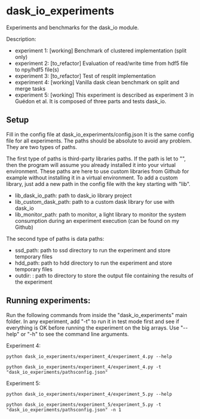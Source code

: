 # dask_io_experiments
Experiments and benchmarks for the dask_io module.

Description: 
- experiment 1: [working] Benchmark of clustered implementation (split only)
- experiment 2: [to_refactor] Evaluation of read/write time from hdf5 file to npy/hdf5 file(s)
- experiment 3: [to_refactor] Test of resplit implementation
- experiment 4: [working] Vanilla dask clean benchmark on split and merge tasks
- experiment 5: [working] This experiment is described as experiment 3 in Guédon et al. It is composed of three parts and tests dask_io. 

## Setup
Fill in the config file at dask_io_experiments/config.json
It is the same config file for all experiments.
The paths should be absolute to avoid any problem.
They are two types of paths.

The first type of paths is third-party libraries paths. 
If the path is let to "", then the program will assume you already installed it into your virtual environment.
These paths are here to use custom libraries from Github for example without installing it in a virtual environment.
To add a custom library, just add a new path in the config file with the key starting with "lib".
- lib_dask_io_path: path to dask_io library project
- lib_custom_dask_path: path to a custom dask library for use with dask_io
- lib_monitor_path: path to monitor, a light library to monitor the system consumption during an experiment execution (can be found on my Github)

The second type of paths is data paths:
- ssd_path: path to ssd directory to run the experiment and store temporary files
- hdd_path: path to hdd directory to run the experiment and store temporary files
- outdir: : path to directory to store the output file containing the results of the experiment

## Running experiments: 
Run the following commands from inside the "dask_io_experiments" main folder.
In any experiment, add "-t" to run it in test mode first and see if everything is OK before running the experiment on the big arrays.
Use "--help" or "-h" to see the command line arguments.

Experiment 4:

``` python dask_io_experiments/experiment_4/experiment_4.py --help ```

``` python dask_io_experiments/experiment_4/experiment_4.py -t "dask_io_experiments/pathsconfig.json" ```

Experiment 5:

``` python dask_io_experiments/experiment_4/experiment_5.py --help ```

``` python dask_io_experiments/experiment_5/experiment_5.py -t "dask_io_experiments/pathsconfig.json" -n 1 ```